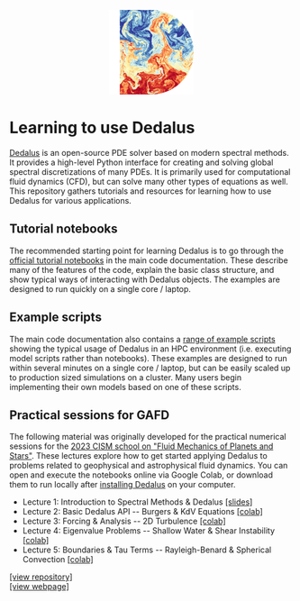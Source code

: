 <p align="center">
  <img height=150 src="dedalus_logo.png"/>
</p>

# Learning to use Dedalus

[Dedalus](https://dedalus-project.org) is an open-source PDE solver based on modern spectral methods.
It provides a high-level Python interface for creating and solving global spectral discretizations of many PDEs.
It is primarily used for computational fluid dynamics (CFD), but can solve many other types of equations as well.
This repository gathers tutorials and resources for learning how to use Dedalus for various applications.

## Tutorial notebooks

The recommended starting point for learning Dedalus is to go through the [official tutorial notebooks](https://dedalus-project.readthedocs.io/en/latest/pages/tutorials.html#tutorial-notebooks) in the main code documentation.
These describe many of the features of the code, explain the basic class structure, and show typical ways of interacting with Dedalus objects.
The examples are designed to run quickly on a single core / laptop.

## Example scripts

The main code documentation also contains a [range of example scripts](https://dedalus-project.readthedocs.io/en/latest/pages/tutorials.html#example-scripts) showing the typical usage of Dedalus in an HPC environment (i.e. executing model scripts rather than notebooks).
These examples are designed to run within several minutes on a single core / laptop, but can be easily scaled up to production sized simulations on a cluster.
Many users begin implementing their own models based on one of these scripts.

## Practical sessions for GAFD

The following material was originally developed for the practical numerical sessions for the [2023 CISM school on "Fluid Mechanics of Planets and Stars"](https://cism.it/en/activities/courses/C2301/).
These lectures explore how to get started applying Dedalus to problems related to geophysical and astrophysical fluid dynamics.
You can open and execute the notebooks online via Google Colab, or download them to run locally after [installing Dedalus](https://dedalus-project.readthedocs.io/en/latest/pages/installation.html) on your computer.

* Lecture 1: Introduction to Spectral Methods & Dedalus
  [[slides]](https://raw.githubusercontent.com/kburns/cism_dedalus_2023/main/lecture_1_compressed.pdf)
* Lecture 2: Basic Dedalus API -- Burgers & KdV Equations
  [[colab]](https://colab.research.google.com/github/kburns/cism_dedalus_2023/blob/main/lecture_2_intro_to_dedalus.ipynb)
* Lecture 3: Forcing & Analysis -- 2D Turbulence
  [[colab]](https://colab.research.google.com/github/kburns/cism_dedalus_2023/blob/main/lecture_3_2d_turbulence.ipynb)
* Lecture 4: Eigenvalue Problems -- Shallow Water & Shear Instability
  [[colab]](https://colab.research.google.com/github/kburns/cism_dedalus_2023/blob/main/lecture_4_shallow_water_evp.ipynb)
* Lecture 5: Boundaries & Tau Terms -- Rayleigh-Benard & Spherical Convection
  [[colab]](https://colab.research.google.com/github/kburns/cism_dedalus_2023/blob/main/lecture_5_convection.ipynb)

[[view repository]](https://github.com/kburns/cism_dedalus_2023)
<br>
[[view webpage]](https://kburns.github.io/cism_dedalus_2023)
